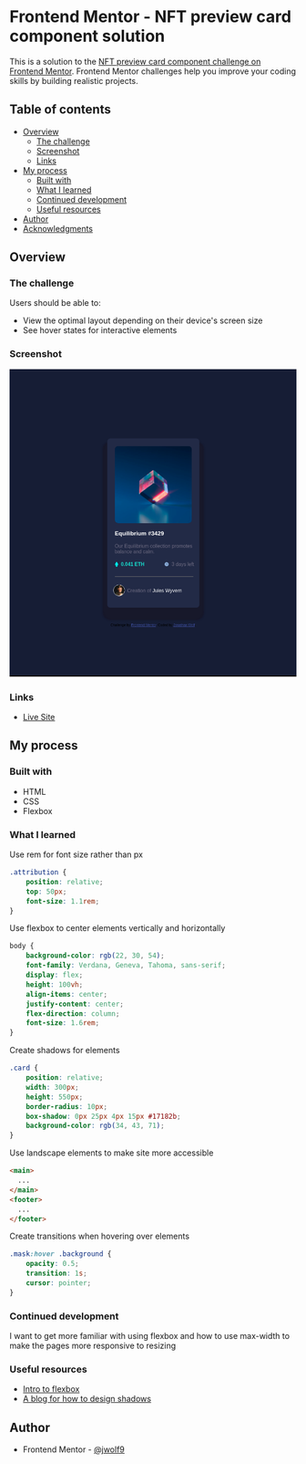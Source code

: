 # Frontend Mentor - NFT preview card component solution

This is a solution to the [NFT preview card component challenge on Frontend Mentor](https://www.frontendmentor.io/challenges/nft-preview-card-component-SbdUL_w0U). Frontend Mentor challenges help you improve your coding skills by building realistic projects. 

## Table of contents

- [Overview](#overview)
  - [The challenge](#the-challenge)
  - [Screenshot](#screenshot)
  - [Links](#links)
- [My process](#my-process)
  - [Built with](#built-with)
  - [What I learned](#what-i-learned)
  - [Continued development](#continued-development)
  - [Useful resources](#useful-resources)
- [Author](#author)
- [Acknowledgments](#acknowledgments)

## Overview

### The challenge

Users should be able to:

- View the optimal layout depending on their device's screen size
- See hover states for interactive elements

### Screenshot

![](images/nft-screenshot.png)

### Links

- [Live Site](https://jwolf9.github.io/nft-preview-card-component-main/)

## My process

### Built with

- HTML
- CSS
- Flexbox

### What I learned

Use rem for font size rather than px

```css
.attribution { 
    position: relative;
    top: 50px;
    font-size: 1.1rem;
}
```

Use flexbox to center elements vertically and horizontally

```css
body {
    background-color: rgb(22, 30, 54);
    font-family: Verdana, Geneva, Tahoma, sans-serif;
    display: flex;
    height: 100vh;
    align-items: center;
    justify-content: center;
    flex-direction: column;
    font-size: 1.6rem;
}
```

Create shadows for elements

```css
.card {
    position: relative;
    width: 300px;
    height: 550px;
    border-radius: 10px;
    box-shadow: 0px 25px 4px 15px #17182b;
    background-color: rgb(34, 43, 71);
}
```

Use landscape elements to make site more accessible

```html
<main>
  ...
</main>
<footer>
  ...
</footer>
```

Create transitions when hovering over elements
```css
.mask:hover .background {
    opacity: 0.5;
    transition: 1s;
    cursor: pointer;
}
```

### Continued development

I want to get more familiar with using flexbox and how to use max-width to make the pages more responsive to resizing

### Useful resources

- [Intro to flexbox](https://css-tricks.com/snippets/css/a-guide-to-flexbox/)
- [A blog for how to design shadows](https://www.example.com)

## Author

- Frontend Mentor - [@jwolf9](https://www.frontendmentor.io/profile/jwolf9)
